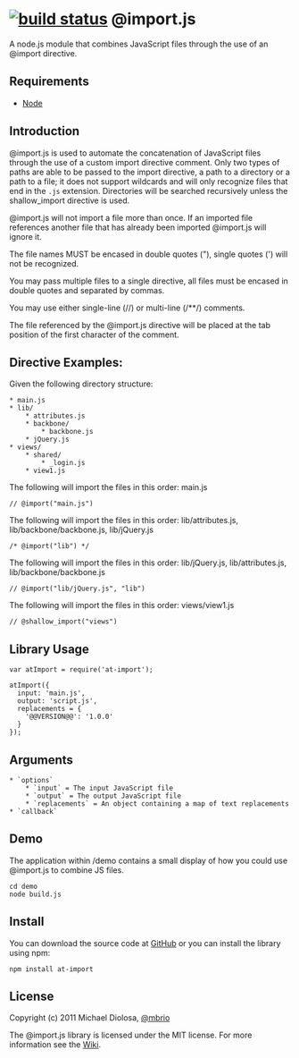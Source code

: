 [![build status](https://secure.travis-ci.org/mbrio/at-import.png)](http://travis-ci.org/mbrio/at-import)
@import.js
===
A node.js module that combines JavaScript files through the use of an @import
directive.

Requirements
---
* [Node](http://nodejs.org/)

Introduction
---
@import.js is used to automate the concatenation of JavaScript files through
the use of a custom import directive comment. Only two types of paths are able
to be passed to the import directive, a path to a directory or a path to a
file; it does not support wildcards and will only recognize files that end in
the `.js` extension. Directories will be searched recursively unless the
shallow_import directive is used.

@import.js will not import a file more than once. If an imported file
references another file that has already been imported @import.js will ignore
it.

The file names MUST be encased in double quotes ("), single quotes (') will
not be recognized.

You may pass multiple files to a single directive, all files must be encased
in double quotes and separated by commas.

You may use either single-line (//) or multi-line (/**/) comments.

The file referenced by the @import.js directive will be placed at the tab
position of the first character of the comment.

Directive Examples:
---
Given the following directory structure:

    * main.js
    * lib/
        * attributes.js
        * backbone/
            * backbone.js
        * jQuery.js
    * views/    
        * shared/
            * _login.js
        * view1.js
        
    
The following will import the files in this order:
  main.js

    // @import("main.js")
    
The following will import the files in this order:
  lib/attributes.js, lib/backbone/backbone.js, lib/jQuery.js

    /* @import("lib") */
    
The following will import the files in this order:
  lib/jQuery.js, lib/attributes.js, lib/backbone/backbone.js
  
    // @import("lib/jQuery.js", "lib")
    
The following will import the files in this order:
  views/view1.js

    // @shallow_import("views")


Library Usage
---
    var atImport = require('at-import');
    
    atImport({
      input: 'main.js',
      output: 'script.js',
      replacements = {
        '@@VERSION@@': '1.0.0'
      }
    });

Arguments
---
    * `options`
        * `input` = The input JavaScript file
        * `output` = The output JavaScript file
        * `replacements` = An object containing a map of text replacements
    * `callback`
    
Demo
---
The application within /demo contains a small display of how you could use
@import.js to combine JS files.

    cd demo
    node build.js
    
Install
---
You can download the source code at [GitHub](http://github.com/mbrio/at-import)
or you can install the library using npm:

    npm install at-import

License
---
Copyright (c) 2011 Michael Diolosa, [@mbrio](http://twitter.com/mbrio)

The @import.js library is licensed under the MIT license. For
more information see the
[Wiki](https://github.com/mbrio/at-import/wiki/License).